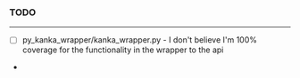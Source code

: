 ### TODO

---

- [ ] py_kanka_wrapper/kanka_wrapper.py - I don't believe I'm 100% coverage for the functionality in the wrapper to the api
- 

